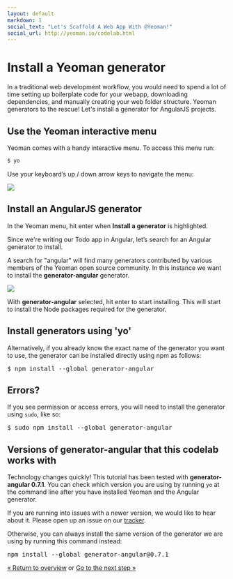 ```yaml
---
layout: default
markdown: 1
social_text: "Let's Scaffold A Web App With @Yeoman!"
social_url: http://yeoman.io/codelab.html
---
```


# Install a Yeoman generator

In a traditional web development workflow, you would need to spend a lot of time setting up boilerplate code for your webapp, downloading dependencies, and manually creating your web folder structure. Yeoman generators to the rescue! Let's install a generator for AngularJS projects.

## Use the Yeoman interactive menu

Yeoman comes with a handy interactive menu. To access this menu run:

```js
$ yo
```
Use your keyboard’s up / down arrow keys to navigate the menu:

![](/assets/img/codelab/image_4.png)

## Install an AngularJS generator

In the Yeoman menu, hit enter when **Install a generator** is highlighted.

Since we're writing our Todo app in Angular, let’s search for an Angular generator to install.

A search for "angular" will find many generators contributed by various members of the Yeoman open source community. In this instance we want to install the **generator-angular** generator.

![](/assets/img/codelab/image_5.png)

With **generator-angular** selected, hit enter to start installing.  This will start to install the Node packages required for the generator.

<div class="note tip">

  <h2>Install generators using 'yo'</h2>

  <p>Alternatively, if you already know the exact name of the generator you want to use, the generator can be installed directly using npm as follows:</p>

<pre>
$ npm install --global generator-angular
</pre>

</div>

<div class="note important">

  <h2>Errors?</h2>

  <p>If you see permission or access errors, you will need to install the generator using <code>sudo</code>, like so:</p>

<pre>
$ sudo npm install --global generator-angular
</pre>

</div>

<div class="note important">

  <h2>Versions of generator-angular that this codelab works with</h2>

  <p>Technology changes quickly! This tutorial has been tested with <strong>generator-angular 0.7.1</strong>. You can check which version you are using by running <code>yo</code> at the command line after you have installed Yeoman and the Angular generator.</p>

  <p>If you are running into issues with a newer version, we would like to hear about it. Please open up an issue on our <a href="https://github.com/yeoman/yeoman.io/issues">tracker</a>.</p>

  <p>Otherwise, you can always install the same version of the generator we are using by running this command instead:</p>

<pre>
npm install --global generator-angular@0.7.1
</pre>

</div>

<p class="codelab-paging">
  <a href="../codelab.html#toc">&laquo; Return to overview</a>
  or
  <a href="scaffold-app.html">Go to the next step &raquo;</a>
</p>

